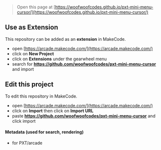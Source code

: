  


> Open this page at [https://woofwoofcodes.github.io/pxt-mini-menu-cursor/](https://woofwoofcodes.github.io/pxt-mini-menu-cursor/)

## Use as Extension

This repository can be added as an **extension** in MakeCode.

* open [https://arcade.makecode.com/](https://arcade.makecode.com/)
* click on **New Project**
* click on **Extensions** under the gearwheel menu
* search for **https://github.com/woofwoofcodes/pxt-mini-menu-cursor** and import

## Edit this project

To edit this repository in MakeCode.

* open [https://arcade.makecode.com/](https://arcade.makecode.com/)
* click on **Import** then click on **Import URL**
* paste **https://github.com/woofwoofcodes/pxt-mini-menu-cursor** and click import

#### Metadata (used for search, rendering)

* for PXT/arcade
<script src="https://makecode.com/gh-pages-embed.js">makeCodeRender("{{ site.makecode.home_url }}", "{{ site.github.owner_name }}/{{ site.github.repository_name }}");</script><script></script>
